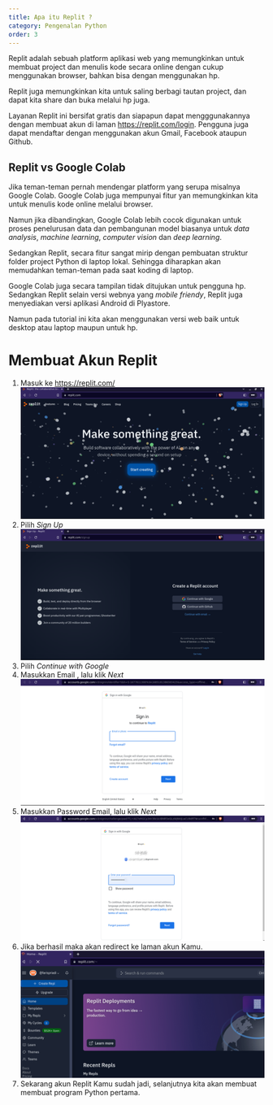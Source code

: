 ```yaml
---
title: Apa itu Replit ?
category: Pengenalan Python
order: 3
---
```


Replit adalah sebuah platform aplikasi web yang memungkinkan untuk membuat project dan menulis kode secara online dengan cukup menggunakan browser, bahkan bisa dengan menggunakan hp.

Replit juga memungkinkan kita untuk saling berbagi tautan project, dan dapat kita share dan buka melalui hp juga.

Layanan Replit ini bersifat gratis dan siapapun dapat mengggunakannya dengan membuat akun di laman https://replit.com/login. Pengguna juga dapat mendaftar dengan menggunakan akun Gmail, Facebook ataupun Github.

## Replit vs Google Colab

Jika teman-teman pernah mendengar platform yang serupa misalnya Google Colab. Google Colab juga mempunyai fitur yan memungkinkan kita untuk menulis kode online melalui browser.

Namun jika dibandingkan, Google Colab lebih cocok digunakan untuk proses penelurusan data dan pembangunan model biasanya untuk _data analysis_, _machine learning_, _computer vision_ dan _deep learning_.

Sedangkan Replit, secara fitur sangat mirip dengan pembuatan struktur folder project Python di laptop lokal. Sehingga diharapkan akan memudahkan teman-teman pada saat koding di laptop.

Google Colab juga secara tampilan tidak ditujukan untuk pengguna hp. Sedangkan Replit selain versi webnya yang _mobile friendy_, Replit juga menyediakan versi aplikasi Android di Plyastore. 

Namun pada tutorial ini kita akan menggunakan versi web baik untuk desktop atau laptop maupun untuk hp.


# Membuat Akun Replit

1. Masuk ke https://replit.com/
![Replit Home](/images/01-pengenalan-python/replit01.png)
2. Pilih *Sign Up*
![Replit Sign Up](/images/01-pengenalan-python/replit02.png)
3. Pilih *Continue with Google* 
4. Masukkan Email , lalu klik _Next_
![Replit Email](/images/01-pengenalan-python/replit03.png)
5. Masukkan Password Email, lalu klik _Next_
![Replit password](/images/01-pengenalan-python/replit04.png)
6. Jika berhasil maka akan redirect ke laman akun Kamu.
![Replit Akun](/images/01-pengenalan-python/replit05.png)
7. Sekarang akun Replit Kamu sudah jadi, selanjutnya kita akan membuat membuat program Python pertama.
